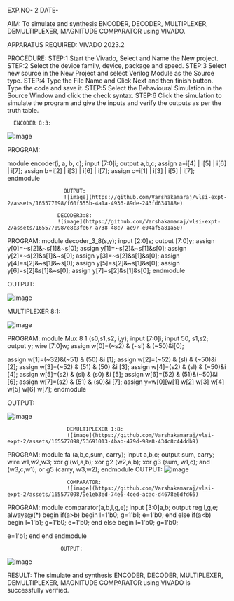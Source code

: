 EXP.NO- 2
DATE-

AIM: To simulate and synthesis ENCODER, DECODER, MULTIPLEXER, DEMULTIPLEXER, MAGNITUDE COMPARATOR using VIVADO.

APPARATUS REQUIRED: VIVADO 2023.2

PROCEDURE:
 STEP:1 Start the Vivado, Select and Name the New project.
 STEP:2 Select the device family, device, package and speed. 
STEP:3 Select new source in the New Project and select Verilog Module as the Source type.
STEP:4 Type the File Name and Click Next and then finish button. Type the code and save it.
STEP:5 Select the Behavioural Simulation in the Source Window and click the check syntax.
 STEP:6 Click the simulation to simulate the program and give the inputs and verify the outputs as per the truth table.

      ENCODER 8:3:
![image](https://github.com/Varshakamaraj/vlsi-expt-2/assets/165577098/8be107ac-a9f3-46c5-8335-d9517dbfb980)

PROGRAM:

module encoder(i, a, b, c);
input [7:0]i;
output a,b,c;
assign a=i[4] | i[5] | i[6] | i[7]; 
assign b=i[2] | i[3] | i[6] | i[7]; 
assign c=i[1] | i[3] | i[5] | i[7];
endmodule

                      OUTPUT:       
                      ![image](https://github.com/Varshakamaraj/vlsi-expt-2/assets/165577098/f60f555b-4a1a-4936-89de-243fd634188e)

                    DECODER3:8:
                    ![image](https://github.com/Varshakamaraj/vlsi-expt-2/assets/165577098/e8c3fe67-a738-48c7-ac97-e04af5a81a50)



PROGRAM:
module decoder_3_8(s,y);
input [2:0]s;
output [7:0]y;
assign y[0]=~s[2]&~s[1]&~s[0];
assign y[1]=~s[2]&~s[1]&s[0];
assign y[2]=~s[2]&s[1]&~s[0];
assign y[3]=~s[2]&s[1]&s[0];
assign y[4]=s[2]&~s[1]&~s[0];
assign y[5]=s[2]&~s[1]&s[0];
assign y[6]=s[2]&s[1]&~s[0];
assign y[7]=s[2]&s[1]&s[0];
endmodule


OUTPUT:
 
![image](https://github.com/Varshakamaraj/vlsi-expt-2/assets/165577098/5c2a78b8-b9ac-460f-ac83-d8774df08ea5)

                
MULTIPLEXER 8:1:

![image](https://github.com/Varshakamaraj/vlsi-expt-2/assets/165577098/bbf8ef21-c988-45d7-a98c-ff5d984e0554)

PROGRAM: 
module Mux 8 1 (s0,s1,s2, i,y);
input [7:0]i;
input 50, s1,s2;
output y;
wire [7:0]w;
assign w[0]=(~s2) & (~sl) & (~50)&i[0];


assign w[1]=(~32)&(~51) & (50) &i [1];
assign w[2]=(~52) & (sl) & (~50)&i [2];
assign w[3]=(~52) & (51) & (50) &i [3];
assign w[4]=(s2) & (sl) & (~50)&i [4];
assign w[5]=(s2) & (sl) & (s0) &i [5];
assign w[6]=(52) & (51)&(~50)&i [6];
assign w[7]=(s2) & (51) & (s0)&i [7];
assign y=w[0][w[1] w[2] w[3] w[4] w[5] w[6] w[7];
endmodule

OUTPUT:

![image](https://github.com/Varshakamaraj/vlsi-expt-2/assets/165577098/13ded9fd-773a-43ea-a0bc-ec2ebe539d32)



                       DEMULTIPLEXER 1:8:
                       ![image](https://github.com/Varshakamaraj/vlsi-expt-2/assets/165577098/53691013-4bab-479d-98e8-434c8c44ddb9)


PROGRAM:
module fa (a,b,c,sum, carry);
input a,b,c;
output sum, carry;
wire w1,w2,w3;
xor gl(wl,a,b);
xor g2 (w2,a,b);
xor g3 (sum, w1,c);
and (w3,c,w1);
or g5 (carry, w3,w2);
endmodule
OUTPUT:
![image](https://github.com/Varshakamaraj/vlsi-expt-2/assets/165577098/4d66b95f-0bca-4b41-b5e8-32c0b617e2d8)


                       COMPARATOR:
                       ![image](https://github.com/Varshakamaraj/vlsi-expt-2/assets/165577098/9e1eb3ed-74e6-4ced-acac-d4678e6dfd66)

 
PROGRAM:
module comparator(a,b,l,g,e);
input [3:0]a,b;
output reg l,g,e;
always@(*)
begin
if(a>b)
begin 
l=1'b0;
g=1'b1;
e=1'b0;
end
else if(a<b)
begin
l=1'b1;
g=1'b0;
e=1'b0;
end
else
begin
l=1'b0;
g=1'b0;

e=1'b1;
end
end
endmodule

                     OUTPUT:
![image](https://github.com/Varshakamaraj/vlsi-expt-2/assets/165577098/eea5f481-701c-4a63-bb2f-5d5e767a47b5)


RESULT:
	The simulate and synthesis ENCODER, DECODER, MULTIPLEXER, DEMULTIPLEXER, MAGNITUDE COMPARATOR using VIVADO is successfully verified.

